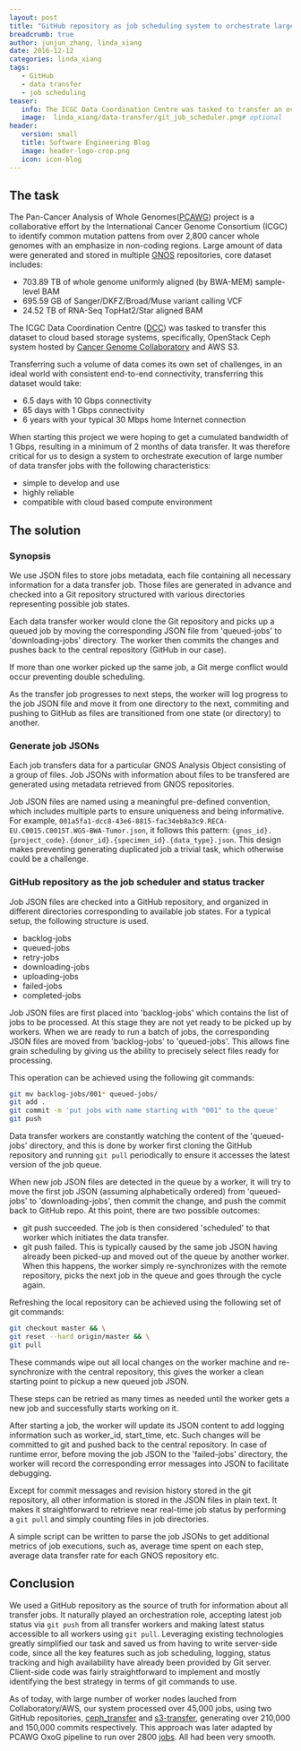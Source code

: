 ```yaml
---
layout: post
title: "GitHub repository as job scheduling system to orchestrate large data transfer"
breadcrumb: true
author: junjun_zhang, linda_xiang
date: 2016-12-12
categories: linda_xiang
tags:
   - GitHub
   - data transfer
   - job scheduling
teaser:
   info: The ICGC Data Coordination Centre was tasked to transfer an over 700TB dataset into cloud storage systems. We developed a simple and reliable job scheduling system based on GitHub repository, and successfully employed it to orchestrate and track the execution of over 45,000 transfer jobs to complete the task.
   image:  linda_xiang/data-transfer/git_job_scheduler.png# optional
header: 
   version: small
   title: Software Engineering Blog
   image: header-logo-crop.png
   icon: icon-blog
---
```


## The task

The Pan-Cancer Analysis of Whole Genomes([PCAWG](https://dcc.icgc.org/pcawg)) project is a collaborative effort by the International Cancer Genome Consortium (ICGC) to identify common mutation pattens from over 2,800 cancer whole genomes with an emphasize in non-coding regions. Large amount of data were generated and stored in multiple [GNOS](https://annaisystems.zendesk.com/hc/en-us/sections/200575407-GNOS-and-GeneTorrent) repositories, core dataset includes:

* 703.89 TB of whole genome uniformly aligned (by BWA-MEM) sample-level BAM
* 695.59 GB of Sanger/DKFZ/Broad/Muse variant calling VCF
* 24.52 TB of RNA-Seq TopHat2/Star aligned BAM

The ICGC Data Coordination Centre ([DCC](https://dcc.icgc.org/)) was tasked to transfer this dataset to cloud based storage systems, specifically, OpenStack Ceph system hosted by [Cancer Genome Collaboratory](https://www.cancercollaboratory.org/) and AWS S3.

Transferring such a volume of data comes its own set of challenges, in an ideal world with consistent end-to-end connectivity, transferring this dataset would take:

* 6.5 days with 10 Gbps connectivity
* 65 days with 1 Gbps connectivity
* 6 years with your typical 30 Mbps home Internet connection

When starting this project we were hoping to get a cumulated bandwidth of 1 Gbps, resulting in a minimum of 2 months of data transfer. It was therefore critical for us to design a system to orchestrate execution of large number of data transfer jobs with the following characteristics:

* simple to develop and use
* highly reliable
* compatible with cloud based compute environment


## The solution

### Synopsis 

We use JSON files to store jobs metadata, each file containing all necessary information for a data transfer job. Those files are generated in advance and checked into a Git repository structured with various directories representing possible job states.

Each data transfer worker would clone the Git repository and picks up a queued job by moving the corresponding JSON file from 'queued-jobs' to 'downloading-jobs' directory. The worker then commits the changes and pushes back to the central repository (GitHub in our case).

If more than one worker picked up the same job, a Git merge conflict would occur preventing double scheduling.

As the transfer job progresses to next steps, the worker will log progress to the job JSON file and move it from one directory to the next, commiting and pushing to GitHub as files are transitioned from one state (or directory) to another.


### Generate job JSONs

Each job transfers data for a particular GNOS Analysis Object consisting of a group of files. Job JSONs with information about files to be transfered are generated using metadata retrieved from GNOS repositories.

Job JSON files are named using a meaningful pre-defined convention, which includes multiple parts to ensure uniqueness and being informative. For example, `001a5fa1-dcc8-43e6-8815-fac34eb8a3c9.RECA-EU.C0015.C0015T.WGS-BWA-Tumor.json`, it follows this pattern: `{gnos_id}.{project_code}.{donor_id}.{specimen_id}.{data_type}.json`. This design makes preventing generating duplicated job a trivial task, which otherwise could be a challenge.

### GitHub repository as the job scheduler and status tracker

Job JSON files are checked into a GitHub repository, and organized in different directories corresponding to available job states. For a typical setup, the following structure is used.

* backlog-jobs
* queued-jobs
* retry-jobs
* downloading-jobs
* uploading-jobs
* failed-jobs
* completed-jobs

Job JSON files are first placed into 'backlog-jobs' which contains the list of jobs to be processed. At this stage they are not yet ready to be picked up by workers. When we are ready to run a batch of jobs, the corresponding JSON files are moved from 'backlog-jobs' to 'queued-jobs'. This allows fine grain scheduling by giving us the ability to precisely select files ready for processing.

This operation can be achieved using the following git commands:

~~~bash
git mv backlog-jobs/001* queued-jobs/
git add .
git commit -m 'put jobs with name starting with "001" to the queue'
git push
~~~

Data transfer workers are constantly watching the content of the 'queued-jobs' directory, and this is done by worker first cloning the GitHub repository and running `git pull` periodically to ensure it accesses the latest version of the job queue.

When new job JSON files are detected in the queue by a worker, it will try to move the first job JSON (assuming alphabetically ordered) from 'queued-jobs' to 'downloading-jobs', then commit the change, and push the commit back to GitHub repo. At this point, there are two possible outcomes:

* git push succeeded. The job is then considered 'scheduled' to that worker which initiates the data transfer.
* git push failed. This is typically caused by the same job JSON having already been picked-up and moved out of the queue by another worker. When this happens, the worker simply re-synchronizes with the remote repository, picks the next job in the queue and goes through the cycle again.

Refreshing the local repository can be achieved using the following set of git commands:

~~~bash
git checkout master && \
git reset --hard origin/master && \
git pull
~~~

These commands wipe out all local changes on the worker machine and re-synchronize with the central repository, this gives the worker a clean starting point to pickup a new queued job JSON.

These steps can be retried as many times as needed until the worker gets a new job and successfully starts working on it.

After starting a job, the worker will update its JSON content to add logging information such as worker_id, start_time, etc. Such changes will be committed to git and pushed back to the central repository. In case of runtime error, before moving the job JSON to the 'failed-jobs' directory, the worker will record the corresponding error messages into JSON to facilitate debugging.

Except for commit messages and revision history stored in the git repository, all other information is stored in the JSON files in plain text. It makes it straightforward to retrieve near real-time job status by performing a `git pull` and simply counting files in job directories.

A simple script can be written to parse the job JSONs to get additional metrics of job executions, such as, average time spent on each step, average data transfer rate for each GNOS repository etc.


## Conclusion

We used a GitHub repository as the source of truth for information about all transfer jobs. It naturally played an orchestration role, accepting latest job status via `git push` from all transfer workers and making latest status accessible to all workers using `git pull`. Leveraging existing technologies greatly simplified our task and saved us from having to write server-side code, since all the key features such as job scheduling, logging, status tracking and high availability have already been provided by Git server. Client-side code was fairly straightforward to implement and mostly identifying the best strategy in terms of git commands to use.

As of today, with large number of worker nodes lauched from Collaboratory/AWS, our system processed over 45,000 jobs, using two GitHub repositories, [ceph_transfer](https://github.com/ICGC-TCGA-PanCancer/ceph_transfer_ops) and [s3-transfer](https://github.com/ICGC-TCGA-PanCancer/s3-transfer-operations), generating over 210,000 and 150,000 commits respectively. This approach was later adapted by PCAWG OxoG pipeline to run over 2800 [jobs](https://github.com/ICGC-TCGA-PanCancer/oxog-ops). All had been very smooth.
